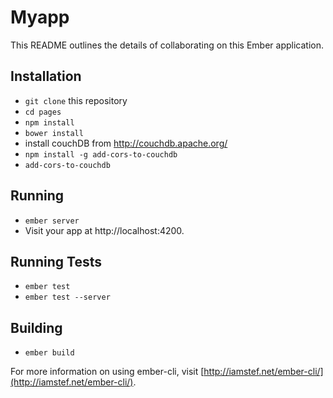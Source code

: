 # Myapp

This README outlines the details of collaborating on this Ember application.

## Installation

* `git clone` this repository
* `cd pages`
* `npm install`
* `bower install`
* install couchDB from http://couchdb.apache.org/
* `npm install -g add-cors-to-couchdb`
* `add-cors-to-couchdb`

## Running
* `ember server`
* Visit your app at http://localhost:4200.

## Running Tests

* `ember test`
* `ember test --server`

## Building

* `ember build`

For more information on using ember-cli, visit [http://iamstef.net/ember-cli/](http://iamstef.net/ember-cli/).
